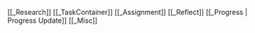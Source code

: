 [[_Research]]
[[_TaskContainer]]
[[_Assignment]]
[[_Reflect]]
[[_Progress | Progress Update]]
[[_Misc]]
